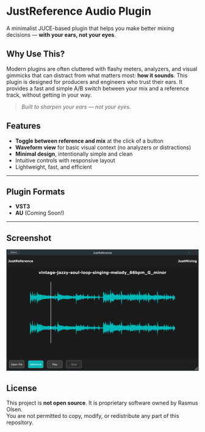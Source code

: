 # JustReference Audio Plugin

A minimalist JUCE-based plugin that helps you make better mixing decisions — **with your ears, not your eyes**.

## Why Use This?

Modern plugins are often cluttered with flashy meters, analyzers, and visual gimmicks that can distract from what matters most: **how it sounds**. This plugin is designed for producers and engineers who trust their ears. It provides a fast and simple A/B switch between your mix and a reference track, without getting in your way.

> *Built to sharpen your ears — not your eyes.*

## Features

- **Toggle between reference and mix** at the click of a button  
- **Waveform view** for basic visual context (no analyzers or distractions)  
- **Minimal design**, intentionally simple and clean  
- Intuitive controls with responsive layout  
- Lightweight, fast, and efficient  

---

## Plugin Formats

- **VST3**
- **AU** (Coming Soon!)

---

## Screenshot

![[image]](Resources/screenshot.png)

## License

This project is **not open source**. It is proprietary software owned by Rasmus Olsen.  
You are not permitted to copy, modify, or redistribute any part of this repository.

